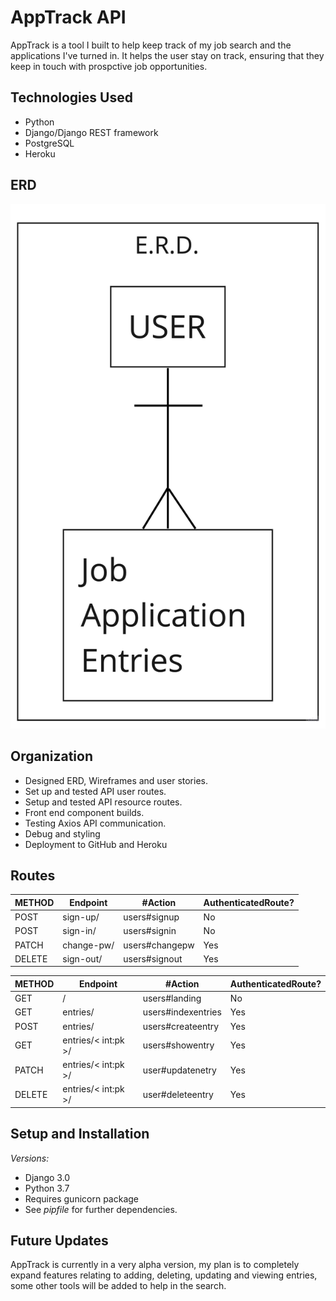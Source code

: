 # AppTrack API

AppTrack is a tool I built to help keep track of my job search and the applications I've turned in. It helps the user stay on track, ensuring that they keep in touch with prospctive job opportunities.

## Technologies Used
- Python
- Django/Django REST framework
- PostgreSQL
- Heroku

## ERD
![ERD](api/assets/img/erd.jpg)

## Organization

- Designed ERD, Wireframes and user stories.
- Set up and tested API user routes.
- Setup and tested API resource routes.
- Front end component builds.
- Testing Axios API communication.
- Debug and styling
- Deployment to GitHub and Heroku

## Routes
| METHOD | Endpoint   | #Action        | AuthenticatedRoute? |
|--------|------------|----------------|---------------------|
| POST   | sign-up/   | users#signup   | No                  |
| POST   | sign-in/   | users#signin   | No                  |
| PATCH  | change-pw/ | users#changepw | Yes                 |
| DELETE | sign-out/  | users#signout  | Yes                 |

| METHOD | Endpoint          | #Action            | AuthenticatedRoute? |
|--------|-------------------|--------------------|---------------------|
| GET    | /                 | users#landing      | No                  |
| GET    | entries/          | users#indexentries | Yes                 |
| POST   | entries/          | users#createentry  | Yes                 |
| GET    | entries/< int:pk >/ | users#showentry    | Yes                 |
| PATCH  | entries/< int:pk >/ | user#updatenetry   | Yes                 |
| DELETE | entries/< int:pk >/ | user#deleteentry   | Yes                 |

## Setup and Installation
*Versions:*
- Django 3.0
- Python 3.7
- Requires gunicorn package
- See *pipfile* for further dependencies.

## Future Updates

AppTrack is currently in a very alpha version, my plan is to completely expand features relating to adding, deleting, updating and viewing entries, some other tools will be added to help in the search.
